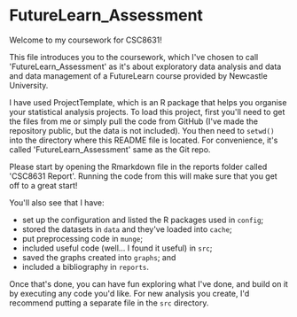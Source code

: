 # FutureLearn_Assessment

Welcome to my coursework for CSC8631!

This file introduces you to the coursework, which I've chosen to call 
'FutureLearn_Assessment' as it's about exploratory data analysis and data
and data management of a FutureLearn course provided by Newcastle University. 

I have used ProjectTemplate, which is an R package that helps you organise
your statistical analysis projects. To load this project, first you'll need to 
get the files from me or simply pull the code from GitHub (I've made the 
repository public, but the data is not included). You then need to `setwd()` 
into the directory where this README file is located. For convenience, it's 
called 'FutureLearn_Assessment' same as the Git repo. 

Please start by opening the Rmarkdown file in the reports folder called 
'CSC8631 Report'. Running the code from this will make sure that you get off to 
a great start! 

You'll also see that I have:
* set up the configuration and listed the R packages used in `config`;
* stored the datasets in `data` and they've loaded into `cache`;
* put preprocessing code in `munge`;
* included useful code (well... I found it useful) in `src`;
* saved the graphs created into `graphs`; and
* included a bibliography in `reports`.

Once that's done, you can have fun exploring what I've done, and build on it by 
executing any code you'd like. For new analysis you create, I'd recommend 
putting a separate file in the `src` directory.

